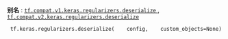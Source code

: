 **别名** : [ `tf.compat.v1.keras.regularizers.deserialize` ](/api_docs/python/tf/keras/regularizers/deserialize), [ `tf.compat.v2.keras.regularizers.deserialize` ](/api_docs/python/tf/keras/regularizers/deserialize)

```
 tf.keras.regularizers.deserialize(    config,    custom_objects=None) 
```

